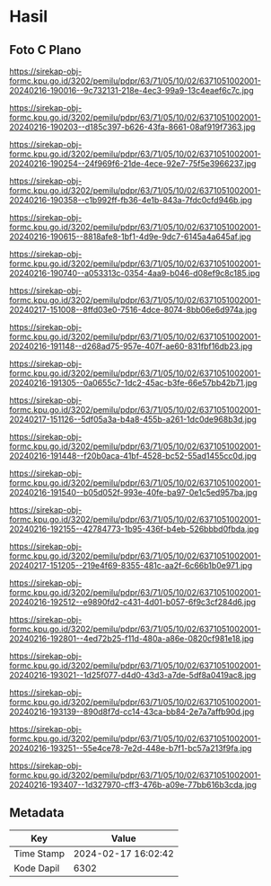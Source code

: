 # Hasil

## Foto C Plano

https://sirekap-obj-formc.kpu.go.id/3202/pemilu/pdpr/63/71/05/10/02/6371051002001-20240216-190016--9c732131-218e-4ec3-99a9-13c4eaef6c7c.jpg

https://sirekap-obj-formc.kpu.go.id/3202/pemilu/pdpr/63/71/05/10/02/6371051002001-20240216-190203--d185c397-b626-43fa-8661-08af919f7363.jpg

https://sirekap-obj-formc.kpu.go.id/3202/pemilu/pdpr/63/71/05/10/02/6371051002001-20240216-190254--24f969f6-21de-4ece-92e7-75f5e3966237.jpg

https://sirekap-obj-formc.kpu.go.id/3202/pemilu/pdpr/63/71/05/10/02/6371051002001-20240216-190358--c1b992ff-fb36-4e1b-843a-7fdc0cfd946b.jpg

https://sirekap-obj-formc.kpu.go.id/3202/pemilu/pdpr/63/71/05/10/02/6371051002001-20240216-190615--8818afe8-1bf1-4d9e-9dc7-6145a4a645af.jpg

https://sirekap-obj-formc.kpu.go.id/3202/pemilu/pdpr/63/71/05/10/02/6371051002001-20240216-190740--a053313c-0354-4aa9-b046-d08ef9c8c185.jpg

https://sirekap-obj-formc.kpu.go.id/3202/pemilu/pdpr/63/71/05/10/02/6371051002001-20240217-151008--8ffd03e0-7516-4dce-8074-8bb06e6d974a.jpg

https://sirekap-obj-formc.kpu.go.id/3202/pemilu/pdpr/63/71/05/10/02/6371051002001-20240216-191148--d268ad75-957e-407f-ae60-831fbf16db23.jpg

https://sirekap-obj-formc.kpu.go.id/3202/pemilu/pdpr/63/71/05/10/02/6371051002001-20240216-191305--0a0655c7-1dc2-45ac-b3fe-66e57bb42b71.jpg

https://sirekap-obj-formc.kpu.go.id/3202/pemilu/pdpr/63/71/05/10/02/6371051002001-20240217-151126--5df05a3a-b4a8-455b-a261-1dc0de968b3d.jpg

https://sirekap-obj-formc.kpu.go.id/3202/pemilu/pdpr/63/71/05/10/02/6371051002001-20240216-191448--f20b0aca-41bf-4528-bc52-55ad1455cc0d.jpg

https://sirekap-obj-formc.kpu.go.id/3202/pemilu/pdpr/63/71/05/10/02/6371051002001-20240216-191540--b05d052f-993e-40fe-ba97-0e1c5ed957ba.jpg

https://sirekap-obj-formc.kpu.go.id/3202/pemilu/pdpr/63/71/05/10/02/6371051002001-20240216-192155--42784773-1b95-436f-b4eb-526bbbd0fbda.jpg

https://sirekap-obj-formc.kpu.go.id/3202/pemilu/pdpr/63/71/05/10/02/6371051002001-20240217-151205--219e4f69-8355-481c-aa2f-6c66b1b0e971.jpg

https://sirekap-obj-formc.kpu.go.id/3202/pemilu/pdpr/63/71/05/10/02/6371051002001-20240216-192512--e9890fd2-c431-4d01-b057-6f9c3cf284d6.jpg

https://sirekap-obj-formc.kpu.go.id/3202/pemilu/pdpr/63/71/05/10/02/6371051002001-20240216-192801--4ed72b25-f11d-480a-a86e-0820cf981e18.jpg

https://sirekap-obj-formc.kpu.go.id/3202/pemilu/pdpr/63/71/05/10/02/6371051002001-20240216-193021--1d25f077-d4d0-43d3-a7de-5df8a0419ac8.jpg

https://sirekap-obj-formc.kpu.go.id/3202/pemilu/pdpr/63/71/05/10/02/6371051002001-20240216-193139--890d8f7d-cc14-43ca-bb84-2e7a7affb90d.jpg

https://sirekap-obj-formc.kpu.go.id/3202/pemilu/pdpr/63/71/05/10/02/6371051002001-20240216-193251--55e4ce78-7e2d-448e-b7f1-bc57a213f9fa.jpg

https://sirekap-obj-formc.kpu.go.id/3202/pemilu/pdpr/63/71/05/10/02/6371051002001-20240216-193407--1d327970-cff3-476b-a09e-77bb616b3cda.jpg


## Metadata

| Key        | Value               |
| ---------- | ------------------- |
| Time Stamp | 2024-02-17 16:02:42 |
| Kode Dapil | 6302                |




